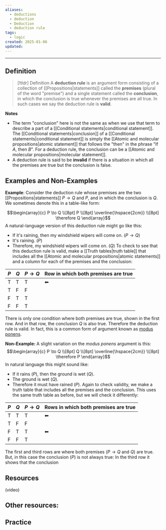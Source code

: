```yaml
---
aliases:
  - deductions
  - deduction
  - Deduction
  - deduction rule
tags:
  - logic
created: 2025-01-06
updated:
---
```

---
## Definition 

> [!tldr] Definition
> A **deduction rule** is an argument form consisting of a collection of [[Propositions|statements]] called the **premises** (plural of the word "premise") and a single statement called the **conclusion**, in which the conclusion is true whenever the premises are all true. In such cases we say the deduction rule is **valid**. 

**Notes**
- The term "conclusion" here is not the same as when we use that term to describe a part of a [[Conditional statements|conditional statement]]. The [[Conditional statements|conclusion]] of a [[Conditional statements|conditional statement]] is simply the [[Atomic and molecular propositions|atomic statement]] that follows the "then" in the phrase "If $A$, then $B$". For a deduction rule, the conclusion can be a [[Atomic and molecular propositions|molecular statement]]. 
- A deduction rule is said to be **invalid** if there is a situation in which all the premises are true but the conclusion is false. 

## Examples and Non-Examples

**Example**: Consider the deduction rule whose premises are the two [[Propositions|statements]] $P \rightarrow Q$ and $P$, and in which the conclusion is $Q$. We sometimes denote this in a table-like form: 

$$\begin{array}{c} P \to Q \\[8pt] P \\[8pt] \overline{\hspace{2cm}} \\[8pt] \therefore Q \end{array}$$
A natural-language version of this deduction rule might go like this: 
- If it's raining, then my windshield wipers will come on. ($P \rightarrow Q$)
- It's raining. ($P$)
- Therefore, my windshield wipers will come on. ($Q$)
To check to see that this deduction rule is valid, make a [[Truth tables|truth table]] that includes all the [[Atomic and molecular propositions|atomic statements]] and a column for each of the premises and the conclusion: 

| $P$ | $Q$ | $P \rightarrow Q$ | Row in which both premises are true |
| --- | --- | ----------------- | ----------------------------------- |
| T   | T   | T                 | ⬅                                   |
| T   | F   | F                 |                                     |
| F   | T   | T                 |                                     |
| F   | F   | T                 |                                     |
 There is only one condition where both premises are true, shown in the first row. And in that row, the conclusion $Q$ is also true. Therefore the deduction rule is valid. In fact, this is a common form of argument known as [modus ponens](https://en.wikipedia.org/wiki/Modus_ponens). 

**Non-Example:** A slight variation on the *modus ponens* argument is this: 
$$\begin{array}{c} P \to Q \\[8pt] Q \\[8pt] \overline{\hspace{2cm}} \\[8pt] \therefore P \end{array}$$
In natural language this might sound like: 
- If it rains ($P$), then the ground is wet ($Q$). 
- The ground is wet ($Q$). 
- Therefore it must have rained ($P$). 
Again to check validity, we make a truth table that includes all the premises and the conclusion. This uses the same truth table as before, but we will check it differently: 

| $P$ | $Q$ | $P \rightarrow Q$ | Rows in which both premises are true |
| --- | --- | ----------------- | ------------------------------------ |
| T   | T   | T                 | ⬅                                    |
| T   | F   | F                 |                                      |
| F   | T   | T                 | ⬅                                    |
| F   | F   | T                 |                                      |
The first and third rows are where both premises ($P \rightarrow Q$ and $Q$) are true. But, in this case the conclusion ($P$) is not always true: In the third row it shows that the conclusion 

## Resources 

(video)

Other resources: 
- 

## Practice 

